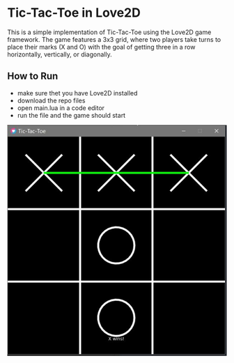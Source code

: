 # Tic-Tac-Toe in Love2D

This is a simple implementation of Tic-Tac-Toe using the Love2D game framework. The game features a 3x3 grid, where two players take turns to place their marks (X and O) with the goal of getting three in a row horizontally, vertically, or diagonally.

## How to Run
- make sure thet you have Love2D installed
- download the repo files
- open main.lua in a code editor
- run the file and the game should start

![](tic_screenshot.JPG)
